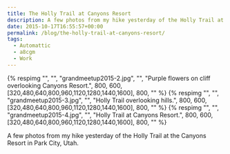 ```yaml
---
title: The Holly Trail at Canyons Resort
description: A few photos from my hike yesterday of the Holly Trail at the Canyons Resort in Park City, Utah.
date: 2015-10-17T16:55:57+00:00
permalink: /blog/the-holly-trail-at-canyons-resort/
tags:
  - Automattic
  - a8cgm
  - Work
---
```


<div class="reel" role="region" aria-label="Holly Trail at Canyons Resort image gallery" tabindex="0">
  {% respimg "", "", "grandmeetup2015-2.jpg", "", "Purple flowers on cliff overlooking Canyons Resort.", 800, 600, [320,480,640,800,960,1120,1280,1440,1600], 800, "" %}
  {% respimg "", "", "grandmeetup2015-3.jpg", "", "Holly Trail overlooking hills.", 800, 600, [320,480,640,800,960,1120,1280,1440,1600], 800, "" %}
  {% respimg "", "", "grandmeetup2015-4.jpg", "", "Holly Trail at Canyons Resort.", 800, 600, [320,480,640,800,960,1120,1280,1440,1600], 800, "" %}
</div>

A few photos from my hike yesterday of the Holly Trail at the Canyons Resort in Park City, Utah.
